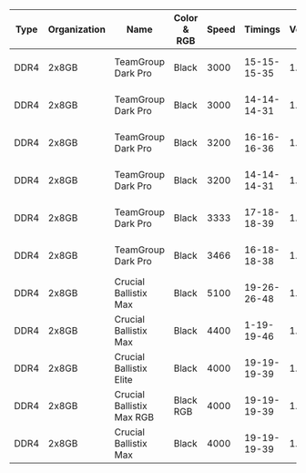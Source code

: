 | Type  | Organization | Name  | Color & RGB | Speed | Timings | Voltage | Product Number | Possible ICs |
| - | - | - | - | - | - | - | - | - |
| DDR4 | 2x8GB | TeamGroup Dark Pro | Black | 3000 | 15-15-15-35 | 1.35V | TDPRD416G3000HC15ADC01 | Samsung 8Gb B Die |
| DDR4 | 2x8GB | TeamGroup Dark Pro | Black | 3000 | 14-14-14-31 | 1.35V | TDPRD416G3000HC14ADC01 | Samsung 8Gb B Die |
| DDR4 | 2x8GB | TeamGroup Dark Pro | Black | 3200 | 16-16-16-36 | 1.35V | TDPRD416G3200HC16ADC01 | Samsung 8Gb B Die? |
| DDR4 | 2x8GB | TeamGroup Dark Pro | Black | 3200 | 14-14-14-31 | 1.35V | TDPGD416G3200HC14ADC01 | Samsung 8Gb B Die |
| DDR4 | 2x8GB | TeamGroup Dark Pro | Black | 3333 | 17-18-18-39 | 1.35V | TDPRD416G3333HC17ADC01 | Samsung 8Gb B Die? |
| DDR4 | 2x8GB | TeamGroup Dark Pro | Black | 3466 | 16-18-18-38 | 1.35V | TDPGD416G3466HC16CDC01 | Samsung 8Gb B Die |
| DDR4 | 2x8GB | Crucial Ballistix Max | Black | 5100 | 19-26-26-48 | 1.50V | BLM2K8G51C19U4B | Micron 8Gb Rev N |
| DDR4 | 2x8GB | Crucial Ballistix Max | Black | 4400 | 1-19-19-46 | 1.40V | BLM2K8G44C19U4B | Micron 8Gb Rev E |
| DDR4 | 2x8GB | Crucial Ballistix Elite | Black | 4000 | 19-19-19-39 | 1.35V | BLE2K8G4D40BEEAK | Micron 8Gb Rev E |
| DDR4 | 2x8GB | Crucial Ballistix Max RGB | Black RGB | 4000 | 19-19-19-39 | 1.35V | BLM2K8G40C18U4BL | Micron 8Gb Rev E |
| DDR4 | 2x8GB | Crucial Ballistix Max | Black | 4000 | 19-19-19-39 | 1.35V | BLM2K8G40C18U4B | Micron 8Gb Rev E |
